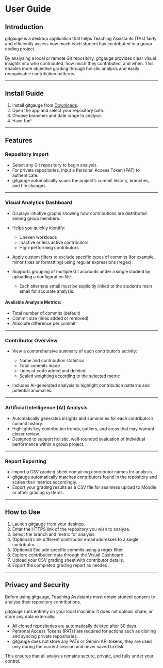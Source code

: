 # User Guide

## Introduction

gitgauge is a desktop application that helps Teaching Assistants (TAs) fairly and
efficiently assess how much each student has contributed to a group coding project.

By analysing a local or remote Git repository, gitgauge provides clear visual insights
into who contributed, how much they contributed, and when. This enables more objective
grading through holistic analysis and easily recognisable contribution patterns.

---

## Install Guide

1. Install gitgauge from [Downloads](../index.md#downloads).
2. Open the app and select your repository path.
3. Choose branches and date range to analyse.
4. Have fun!

---

## Features

### Repository Import

- Select any Git repository to begin analysis.  
- For private repositories, input a Personal Access Token (PAT) to authenticate.  
- gitgauge automatically scans the project’s commit history, branches, and file changes.

---

### Visual Analytics Dashboard

- Displays intuitive graphs showing how contributions are distributed among group
  members.
- Helps you quickly identify:

    - Uneven workloads  
    - Inactive or less active contributors  
    - High-performing contributors

- Apply custom filters to exclude specific types of commits (for example, minor fixes or
  formatting) using regular expressions (regex).

- Supports grouping of multiple Git accounts under a single student by uploading a
  configuration file.

    - Each alternate email must be explicitly linked to the student’s main email for
      accurate analysis.

#### Available Analysis Metrics:

- Total number of commits (default)  
- Commit size (lines added or removed)  
- Absolute difference per commit

---

### Contributor Overview

- View a comprehensive summary of each contributor’s activity:

    - Name and contribution statistics  
    - Total commits made  
    - Lines of code added and deleted  
    - Scaled weighting according to the selected metric

- Includes AI-generated analysis to highlight contribution patterns and potential
  anomalies.

---

### Artificial Intelligence (AI) Analysis

- Automatically generates insights and summaries for each contributor’s commit history.  
- Highlights key contribution trends, outliers, and areas that may warrant closer review.  
- Designed to support holistic, well-rounded evaluation of individual performance within
  a group project.

---

### Report Exporting

- Import a CSV grading sheet containing contributor names for analysis.  
- gitgauge automatically matches contributors found in the repository and scales their
  metrics accordingly.  
- Export your grading results as a CSV file for seamless upload to Moodle or other
  grading systems.

---

## How to Use

1. Launch gitgauge from your desktop.  
2. Enter the HTTPS link of the repository you wish to analyse.  
3. Select the branch and metric for analysis.  
4. (Optional) Link different contributor email addresses to a single contributor.  
5. (Optional) Exclude specific commits using a regex filter.  
6. Explore contribution data through the Visual Dashboard.  
7. Upload your CSV grading sheet with contributor details.  
8. Export the completed grading report as needed.

---

## Privacy and Security

Before using gitgauge, Teaching Assistants must obtain student consent to analyse their
repository contributions.

gitgauge runs entirely on your local machine. It does not upload, share, or store any
data externally.

- All cloned repositories are automatically deleted after 30 days.  
- Personal Access Tokens (PATs) are required for actions such as cloning and syncing
  private repositories.  
- gitgauge does not store any PATs or Gemini API tokens, they are used only during the
  current session and never saved to disk.

This ensures that all analysis remains secure, private, and fully under your control.

